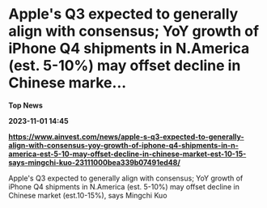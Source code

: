 # Apple's Q3 expected to generally align with consensus; YoY growth of iPhone Q4 shipments in N.America (est. 5-10%) may offset decline in Chinese marke...
**Top News**

**2023-11-01 14:45**

**https://www.ainvest.com/news/apple-s-q3-expected-to-generally-align-with-consensus-yoy-growth-of-iphone-q4-shipments-in-n-america-est-5-10-may-offset-decline-in-chinese-market-est-10-15-says-mingchi-kuo-23111000bea339b07491ed48/**

Apple's Q3 expected to generally align with consensus; YoY growth of iPhone Q4 shipments in N.America (est. 5-10%) may offset decline in Chinese market (est.10-15%), says Mingchi Kuo